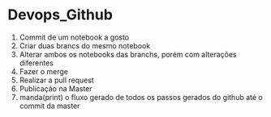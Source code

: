 # Devops_Github

1) Commit de um notebook a gosto
2) Criar duas brancs do mesmo notebook
3) Alterar ambos os notebooks das branchs, porém com alterações diferentes
4) Fazer o merge
5) Realizar a pull request  
6) Publicação na Master
7) manda(print) o fluxo gerado de todos os passos gerados do github até o commit da master
